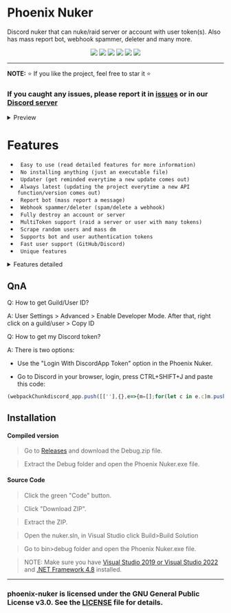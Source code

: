 # Phoenix Nuker
Discord nuker that can nuke/raid server or account with user token(s). Also has mass report bot, webhook spammer, deleter and many more.

<p align="center">
<img src="https://img.shields.io/github/languages/top/extatent/phoenix-nuker?style=flat-square" </a>
<img src="https://img.shields.io/github/last-commit/extatent/phoenix-nuker?style=flat-square" </a>
<img src="https://img.shields.io/github/license/extatent/phoenix-nuker?style=flat-square" </a>
<img src="https://img.shields.io/github/downloads/extatent/phoenix-nuker/total?label=Downloads&style=flat-square" </a>
<img src="https://img.shields.io/github/stars/extatent/phoenix-nuker?label=Stars&style=flat-square" </a>
<img src="https://img.shields.io/github/forks/extatent/phoenix-nuker?label=Forks&style=flat-square" </a>

---

**NOTE:** ⭐ If you like the project, feel free to star it ⭐
  
### If you caught any issues, please report it in [issues](https://github.com/extatent/phoenix-nuker/issues) or in our [Discord server](https://dsc.gg/extatent)

<details>
<summary>Preview</summary>
<img src="https://i.imgur.com/Aq8sYuu.png" alt="png">
  
<img src="https://i.imgur.com/QOQIvmi.png" alt="png">
  
<img src="https://i.imgur.com/iCCXhiR.png" alt="png">

<img src="https://i.imgur.com/x0BMS0l.png" alt="png">

<img src="https://i.imgur.com/EvQWRB3.png" alt="png">

<img src="https://i.imgur.com/LDAbjsV.png" alt="png">
</details>

<h1 allign="center">Features</h1>

* ` Easy to use (read detailed features for more information)`
* ` No installing anything (just an executable file)`
* ` Updater (get reminded everytime a new update comes out)`
* ` Always latest (updating the project everytime a new API function/version comes out)`
* ` Report bot (mass report a message)`
* ` Webhook spammer/deleter (spam/delete a webhook)`
* ` Fully destroy an account or server`
* ` MultiToken support (raid a server or user with many tokens)`
* ` Scrape random users and mass dm`
* ` Supports bot and user authentication tokens`
* ` Fast user support (GitHub/Discord)`
* ` Unique features`

<details>
<summary>Features detailed</summary>

### To find a specific feature, press CTRL+F and enter the feature name.

#### Login With Config Token
If you're using the program for the first time, it'll ask you to enter the Discord authentication token, after entering, the token will be saved in config.json file. Next time you open the the program and choose the option, it'll fetch the token from config.json to auto login.

#### Login With DiscordApp Token
If you're using the Discord App, it'll get your token and login.

#### MultiToken Raider
Before choosing the option, paste your authentication tokens in tokens.txt file. You'll be able to raid a server or user with many tokens.

#### Fetch User IDs
It will create serverids.txt file, paste the server IDs here. Make sure you're in the same servers as the IDs is. It'll go through the servers and fetch random user IDs. They can be used to [mass dm](https://github.com/extatent/phoenix-nuker/edit/main/README.md#mass-dm-server).

#### Delete Webhook
Deletes the Discord webhook you entered.

#### Account Nuker
It lists all the available options for nuking an account.

#### Server Nuker
It lists all the available options for nuking a server. Requires to enter the server ID.

#### Report Bot
Mass reports a message. Requires to enter the server ID, channel ID and message ID.

#### Webhook Spammer
Spams your message to the entered Discord webhook. Requires to enter the webhook, a message and the amount of messages.

#### Login To Other Account
Deletes config.json file and goes back to the login menu.

#### Join Guild/Group
Joins a entered invite link for a guild or group.

#### Leave guild
Leaves a guild with the entered server ID.

#### Add Friend
Adds a friend with the entered user ID.

#### Spam
Spams a server with the entered server ID.

#### Add Reaction
Adds a reaction with the entered message ID.

#### Block User
Blocks a user with the entered user ID.

#### DM User
Direct messages a user with the entered user ID and message.

#### Leave Group
Leaves a group with the entered group ID.

#### Trigger Typing
Shows a typing indicator in a channel with the entered channel ID.

#### Edit Profile
Edits a profile (HypeSquad badge, status, biography).

#### Leave Delete/Guilds
Leaves and/or deletes all guilds.

#### Clear Relationships
Clears all relationships (friends, requests, blocked users)

#### Leave HypeSquad
Removes the HypeSquad badge.

#### Remove Connections
Removes all connections (Battle.net, Epic Games, Facebook, GitHub, Playstation Network, Reddit, Spotify, Steam, Twitch, Twitter, Xbox, YouTube).

#### Deauthorize Apps
Deauthorizes all apps (authorized bots, apps, etc)

#### Mass Create Guilds
Mass creates guilds. Requires to enter the count of guilds to create.

#### Seizure Mode
Switches through dark and light modes. Requires to enter the amount of times.

#### Confuse Mode
Changes the language to chinese, theme to light, turns developer mode off, enables compact mode, turns off explicit content filter.

#### Mass DM (Account)
Mass direct messages all friends.

#### User Info
Fetches user info from the account (email, phone number, avatar, billing, subscription information, etc).

#### Block Relationships
Blocks all relationships (friends, friend requests).

#### Delete DMs
Deletes all direct messages.

#### Delete All Roles
Deletes all roles from the server.

#### Delete All Channels
Deletes all channels from the server.

#### Delete All Emojis
Deletes all emojis from the server.

#### Delete all Invites
Deletes all invites from the server.

#### Mass Create Roles
Mass creates roles in the server. Requires to enter the amount of roles.

#### Mass Create Channels
Mass creates channels in the server. Requires to enter the amount of channels.

#### Prune Members
Prunes members in the server who haven't been active in 1 day.

#### Remove Integrations
Removes all integrations from the server (bots, apps)

#### Delete All Reactions
Deletes all reactions from the message in the server. Requires to enter the channel ID and message ID.

#### Server Info
Fetches server info from the guild (region, vanity code, server icon, banner, verification level, etc).

#### Msg In Every Channel
Messages in every channel in the server. Requires to enter the message.

#### Delete Stickers
Deletes all stickers in the server.

#### Mass DM (Server)
Goes through the user IDs you [fetched](https://github.com/extatent/phoenix-nuker/edit/main/README.md#fetch-user-ids) and messages the users.

#### Delete Auto Moderation Rules
Deletes all auto moderation rules in the server.

#### Mass Create Invites
Creates a invite for each channel.

#### Delete Guild Scheduled Events
Deletes all guild scheduled events in the server.

#### Delete Guild Template
Deletes guild template in the server.

#### Delete Stage Instances
Deletes all stage instances in the server.

#### Delete Webhooks
Deletes all webhooks in the server.

#### Switch To Other Server
Goes to "Enter Server ID" menu.

#### Ban All Members
Bans all members from the server. Only available for `bot` authentication token. Requires `server members intent` enabled in the developer portal.

#### Kick All Members
Kicks all members from the server. Only available for `bot` authentication token. Requires `server members intent` enabled in the developer portal.

#### Rename All Members
Changes nickname for all members in the server. Only available for `bot` authentication token. Requires `server members intent` enabled in the developer portal.
</details>

## QnA
Q: How to get Guild/User ID?
  
A: User Settings > Advanced > Enable Developer Mode. After that, right click on a guild/user > Copy ID

Q: How to get my Discord token?

A: There is two options:

- Use the "Login With DiscordApp Token" option in the Phoenix Nuker.

- Go to Discord in your browser, login, press CTRL+SHIFT+J and paste this code:
```javascript
(webpackChunkdiscord_app.push([[''],{},e=>{m=[];for(let c in e.c)m.push(e.c[c])}]),m).find(m=>m?.exports?.default?.getToken!==void 0).exports.default.getToken()
```
  
## Installation 

#### Compiled version
> Go to [Releases](https://github.com/extatent/phoenix-nuker/releases/tag/Release) and download the Debug.zip file.
  
> Extract the Debug folder and open the Phoenix Nuker.exe file.

#### Source Code
>Click the green "Code" button. 
  
>Click "Download ZIP".
  
>Extract the ZIP.

>Open the nuker.sln, in Visual Studio click Build>Build Solution
  
>Go to bin>debug folder and open the Phoenix Nuker.exe file.

>NOTE: Make sure you have [Visual Studio 2019 or Visual Studio 2022](https://visualstudio.microsoft.com/downloads/) and [.NET Framework 4.8](https://dotnet.microsoft.com/en-us/download/dotnet-framework) installed.

---
### phoenix-nuker is licensed under the GNU General Public License v3.0. See the [LICENSE](https://github.com/extatent/phoenix-nuker/blob/main/LICENSE) file for details.
